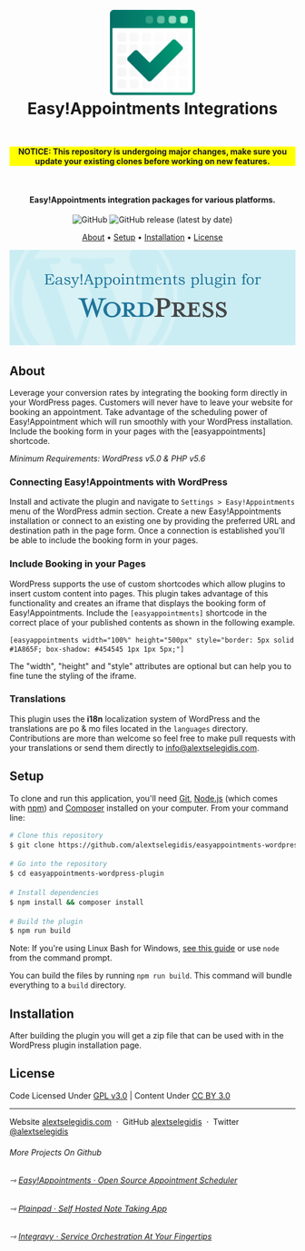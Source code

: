 <h1 align="center">
    <br>
    <a href="https://easyappointments.org">
        <img src="https://raw.githubusercontent.com/alextselegidis/easyappointments-integrations/master/logo.png" alt="Easy!Appointments" width="150">
    </a>
    <br>
    Easy!Appointments Integrations
    <br>
</h1>

<br>

<p align="center" style="background: yellow; font-weight: bold">
    NOTICE: This repository is undergoing major changes, make sure you update your existing clones before working on new features.
</p>

<br>

<h4 align="center">
    Easy!Appointments integration packages for various platforms. 
</h4>

<p align="center">
  <img alt="GitHub" src="https://img.shields.io/github/license/alextselegidis/easyappointments-wordpress-plugin?style=for-the-badge">
  <img alt="GitHub release (latest by date)" src="https://img.shields.io/github/v/release/alextselegidis/easyappointments-wordpress-plugin?style=for-the-badge">
</p>

<p align="center">
  <a href="#about">About</a> •
  <a href="#setup">Setup</a> •
  <a href="#installation">Installation</a> •
  <a href="#license">License</a>
</p>

![banner](wordpress/assets/banner-772x250.png)

## About

Leverage your conversion rates by integrating the booking form directly in your WordPress pages. Customers will never 
have to leave your website for booking an appointment. Take advantage of the scheduling power of Easy!Appointment which 
will run smoothly with your WordPress installation. Include the booking form in your pages with the [easyappointments] 
shortcode.

*Minimum Requirements: WordPress v5.0 & PHP v5.6*

### Connecting Easy!Appointments with WordPress

Install and activate the plugin and navigate to `Settings > Easy!Appointments` menu of the WordPress admin section. 
Create a new Easy!Appointments installation or connect to an existing one by providing the preferred URL and destination 
path in the page form. Once a connection is established you'll be able to include the booking form in your pages.

### Include Booking in your Pages

WordPress supports the use of custom shortcodes which allow plugins to insert custom content into pages. This plugin 
takes advantage of this functionality and creates an iframe that displays the booking form of Easy!Appointments. Include 
the `[easyappointments]` shortcode in the correct place of your published contents as shown in the following example.

```
[easyappointments width="100%" height="500px" style="border: 5px solid #1A865F; box-shadow: #454545 1px 1px 5px;"]
```

The "width", "height" and "style" attributes are optional but can help you to fine tune the styling of the iframe.

### Translations

This plugin uses the **i18n** localization system of WordPress and the translations are po & mo files located in the 
`languages` directory. Contributions are more than welcome so feel free to make pull requests with your translations or 
send them directly to [info@alextselegidis.com](mailto:info@alextselegidis.com).

## Setup

To clone and run this application, you'll need [Git](https://git-scm.com), [Node.js](https://nodejs.org/en/download/) 
(which comes with [npm](http://npmjs.com)) and [Composer](https://getcomposer.org) installed on your computer. From your 
command line:

```bash
# Clone this repository
$ git clone https://github.com/alextselegidis/easyappointments-wordpress-plugin.git

# Go into the repository
$ cd easyappointments-wordpress-plugin

# Install dependencies
$ npm install && composer install

# Build the plugin
$ npm run build
```

Note: If you're using Linux Bash for Windows, 
[see this guide](https://www.howtogeek.com/261575/how-to-run-graphical-linux-desktop-applications-from-windows-10s-bash-shell/) 
or use `node` from the command prompt.

You can build the files by running `npm run build`. This command will bundle everything to a `build` directory.

## Installation

After building the plugin you will get a zip file that can be used with in the WordPress plugin installation page.

## License 

Code Licensed Under [GPL v3.0](https://www.gnu.org/licenses/gpl-3.0.en.html) | Content Under [CC BY 3.0](https://creativecommons.org/licenses/by/3.0/)

---

Website [alextselegidis.com](https://alextselegidis.com) &nbsp;&middot;&nbsp;
GitHub [alextselegidis](https://github.com/alextselegidis) &nbsp;&middot;&nbsp;
Twitter [@alextselegidis](https://twitter.com/AlexTselegidis)

###### More Projects On Github
###### ⇾ [Easy!Appointments &middot; Open Source Appointment Scheduler](https://github.com/alextselegidis/easyappointments)
###### ⇾ [Plainpad &middot; Self Hosted Note Taking App](https://github.com/alextselegidis/plainpad)
###### ⇾ [Integravy &middot; Service Orchestration At Your Fingertips](https://github.com/alextselegidis/integravy)
